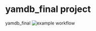 # yamdb_final project
yamdb_final
![example workflow](https://github.com/AnnaUstiuzhanina/yamdb_final/actions/workflows/yamdb_workflow.yml/badge.svg)
